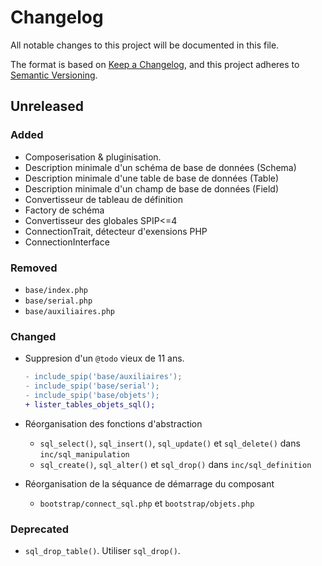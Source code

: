 # Changelog

All notable changes to this project will be documented in this file.

The format is based on [Keep a Changelog](https://keepachangelog.com/en/1.1.0/),
and this project adheres to [Semantic Versioning](https://semver.org/spec/v2.0.0.html).

## Unreleased

### Added

- Composerisation & pluginisation.
- Description minimale d'un schéma de base de données (Schema)
- Description minimale d'une table de base de données (Table)
- Description minimale d'un champ de base de données (Field)
- Convertisseur de tableau de définition
- Factory de schéma
- Convertisseur des globales SPIP<=4
- ConnectionTrait, détecteur d'exensions PHP
- ConnectionInterface

### Removed

- `base/index.php`
- `base/serial.php`
- `base/auxiliaires.php`

### Changed

- Suppresion d'un `@todo` vieux de 11 ans.

    ```diff
    - include_spip('base/auxiliaires');
    - include_spip('base/serial');
    - include_spip('base/objets');
    + lister_tables_objets_sql();
    ```

- Réorganisation des fonctions d'abstraction
  - `sql_select()`, `sql_insert()`, `sql_update()` et `sql_delete()` dans `inc/sql_manipulation`
  - `sql_create()`, `sql_alter()` et `sql_drop()` dans `inc/sql_definition`
- Réorganisation de la séquance de démarrage du composant
  - `bootstrap/connect_sql.php` et `bootstrap/objets.php`

### Deprecated

- `sql_drop_table()`. Utiliser `sql_drop()`.
